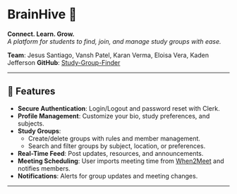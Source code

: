 # BrainHive 🐝

**Connect. Learn. Grow.**  
*A platform for students to find, join, and manage study groups with ease.*

**Team**: Jesus Santiago, Vansh Patel, Karan Verma, Eloisa Vera, Kaden Jefferson
**GitHub**: [Study-Group-Finder](https://github.com/your-org/Study-Group-Finder)

---

## 🚀 Features
- **Secure Authentication**: Login/Logout and password reset with Clerk.  
- **Profile Management**: Customize your bio, study preferences, and subjects.  
- **Study Groups**:  
  - Create/delete groups with rules and member management.  
  - Search and filter groups by subject, location, or preferences.  
- **Real-Time Feed**: Post updates, resources, and announcements.  
- **Meeting Scheduling**: User imports meeting time from [When2Meet](https://www.when2meet.com) and notifies members.
- **Notifications**: Alerts for group updates and meeting changes.  

---